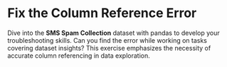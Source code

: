 # Fix the Column Reference Error

Dive into the **SMS Spam Collection** dataset with pandas to develop your troubleshooting skills. Can you find the error while working on tasks covering dataset insights? This exercise emphasizes the necessity of accurate column referencing in data exploration.